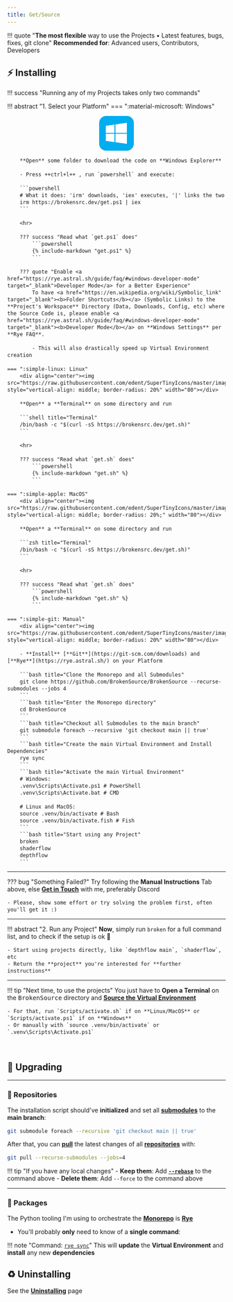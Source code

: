 ```yaml
---
title: Get/Source
---
```


!!! quote "**The most flexible** way to use the Projects • Latest features, bugs, fixes, git clone"
    **Recommended for**: Advanced users, Contributors, Developers

## ⚡️ Installing

!!! success "Running any of my Projects takes only two commands"

!!! abstract "1. Select your Platform"
    === ":material-microsoft: Windows"
        <div align="center"><img src="https://raw.githubusercontent.com/edent/SuperTinyIcons/master/images/svg/windows.svg" style="vertical-align: middle; border-radius: 20%" width="80"></div>

        **Open** some folder to download the code on **Windows Explorer**

        - Press ++ctrl+l++ , run `powershell` and execute:

        ```powershell
        # What it does: 'irm' downloads, 'iex' executes, '|' links the two
        irm https://brokensrc.dev/get.ps1 | iex
        ```

        <hr>

        ??? success "Read what `get.ps1` does"
            ```powershell
            {% include-markdown "get.ps1" %}
            ```

        ??? quote "Enable <a href="https://rye.astral.sh/guide/faq/#windows-developer-mode" target="_blank">Developer Mode</a> for a Better Experience"
            To have <a href="https://en.wikipedia.org/wiki/Symbolic_link" target="_blank"><b>Folder Shortcuts</b></a> (Symbolic Links) to the **Project's Workspace** Directory (Data, Downloads, Config, etc) where the Source Code is, please enable <a href="https://rye.astral.sh/guide/faq/#windows-developer-mode" target="_blank"><b>Developer Mode</b></a> on **Windows Settings** per **Rye FAQ**.

            - This will also drastically speed up Virtual Environment creation

    === ":simple-linux: Linux"
        <div align="center"><img src="https://raw.githubusercontent.com/edent/SuperTinyIcons/master/images/svg/linux.svg" style="vertical-align: middle; border-radius: 20%" width="80"></div>

        **Open** a **Terminal** on some directory and run

        ```shell title="Terminal"
        /bin/bash -c "$(curl -sS https://brokensrc.dev/get.sh)"
        ```

        <hr>

        ??? success "Read what `get.sh` does"
            ```powershell
            {% include-markdown "get.sh" %}
            ```

    === ":simple-apple: MacOS"
        <div align="center"><img src="https://raw.githubusercontent.com/edent/SuperTinyIcons/master/images/svg/apple.svg" style="vertical-align: middle; border-radius: 20%;" width="80"></div>

        **Open** a **Terminal** on some directory and run

        ```zsh title="Terminal"
        /bin/bash -c "$(curl -sS https://brokensrc.dev/get.sh)"
        ```

        <hr>

        ??? success "Read what `get.sh` does"
            ```powershell
            {% include-markdown "get.sh" %}
            ```

    === ":simple-git: Manual"
        <div align="center"><img src="https://raw.githubusercontent.com/edent/SuperTinyIcons/master/images/svg/git.svg" style="vertical-align: middle; border-radius: 20%" width="80"></div>

        - **Install** [**Git**](https://git-scm.com/downloads) and [**Rye**](https://rye.astral.sh/) on your Platform

        ```bash title="Clone the Monorepo and all Submodules"
        git clone https://github.com/BrokenSource/BrokenSource --recurse-submodules --jobs 4
        ```
        ```bash title="Enter the Monorepo directory"
        cd BrokenSource
        ```
        ```bash title="Checkout all Submodules to the main branch"
        git submodule foreach --recursive 'git checkout main || true'
        ```
        ```bash title="Create the main Virtual Environment and Install Dependencies"
        rye sync
        ```
        ```bash title="Activate the main Virtual Environment"
        # Windows:
        .venv\Scripts\Activate.ps1 # PowerShell
        .venv\Scripts\Activate.bat # CMD

        # Linux and MacOS:
        source .venv/bin/activate # Bash
        source .venv/bin/activate.fish # Fish
        ```
        ```bash title="Start using any Project"
        broken
        shaderflow
        depthflow
        ```

<hr>

??? bug "Something Failed?"
    Try following the **Manual Instructions** Tab above, else [**Get in Touch**](../about/contact.md) with me, preferably Discord

    - Please, show some effort or try solving the problem first, often you'll get it :)

<hr>

!!! abstract "2. Run any Project"
    **Now**, simply run `broken` for a full command list, and to check if the setup is ok 🚀

    - Start using projects directly, like `depthflow main`, `shaderflow`, etc
    - Return the **project** you're interested for **further instructions**

<hr>

!!! tip "Next time, to use the projects"
    You just have to **Open a Terminal** on the <kbd>BrokenSource</kbd> directory and [**Source the Virtual Environment**](https://docs.python.org/3/library/venv.html#how-venvs-work)

    - For that, run `Scripts/activate.sh` if on **Linux/MacOS** or `Scripts/activate.ps1` if on **Windows**
    - Or manually with `source .venv/bin/activate` or `.venv\Scripts\Activate.ps1`

<br>

## 🚀 Upgrading

<hr>

### 🌱 Repositories

The installation script should've **initialized** and set all [**submodules**](https://git-scm.com/book/en/v2/Git-Tools-Submodules) to the **main branch**:

```bash title="Command"
git submodule foreach --recursive 'git checkout main || true'
```

After that, you can [**pull**](https://git-scm.com/docs/git-pull) the latest changes of all [**repositories**](https://git-scm.com/book/en/v2/Git-Basics-Getting-a-Git-Repository) with:

```bash title="Command"
git pull --recurse-submodules --jobs=4
```

!!! tip "If you have any local changes"
    - **Keep them**: Add [**`--rebase`**](https://git-scm.com/docs/git-rebase) to the command above
    - **Delete them**: Add `--force` to the command above

<hr>

### 🌱 Packages

The Python tooling I'm using to orchestrate the [**Monorepo**](https://github.com/BrokenSource/BrokenSource) is [**Rye**](https://rye.astral.sh/)

- You'll probably **only** need to know of a **single command**:

!!! note "Command: [`rye sync`](https://rye.astral.sh/guide/sync)"
    This will **update** the **Virtual Environment** and **install** any new **dependencies**

## ♻️ Uninstalling
See the <a href="site:uninstalling"><b>Uninstalling</b></a> page
